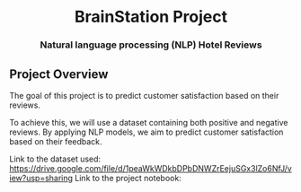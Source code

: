 <a name="readme-top"></a>
<br />
<div align="center">

  # BrainStation Project
### Natural language processing (NLP) Hotel Reviews

  </a>


</div>

## Project Overview

The goal of this project is to predict customer satisfaction based on their reviews.

To achieve this, we will use a dataset containing both positive and negative reviews. By applying NLP models, we aim to predict customer satisfaction based on their feedback.

Link to the dataset used: https://drive.google.com/file/d/1peaWkWDkbDPbDNWZrEejuSGx3lZo6NfJ/view?usp=sharing
Link to the project notebook: 




